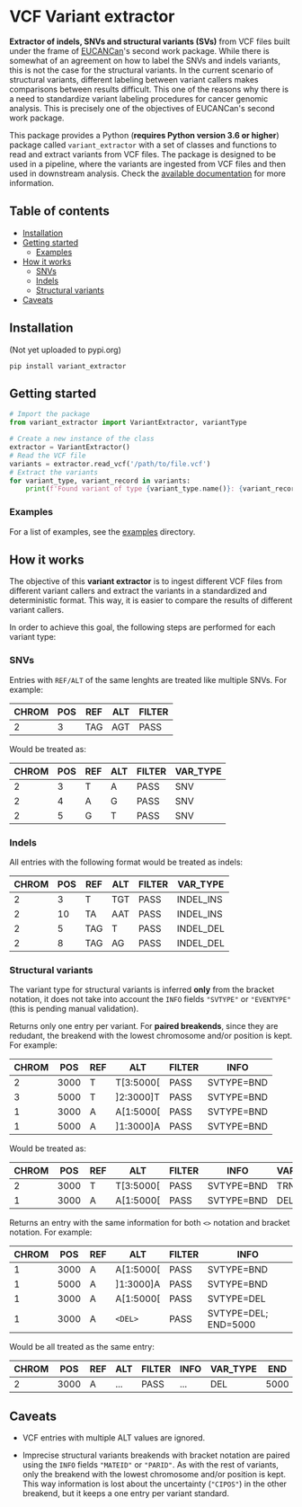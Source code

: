 # VCF Variant extractor <!-- omit in toc -->
**Extractor of indels, SNVs and structural variants (SVs)** from VCF files built under the frame of [EUCANCan](https://eucancan.com/)'s second work package. While there is somewhat of an agreement on how to label the SNVs and indels variants, this is not the case for the structural variants. In the current scenario of structural variants, different labeling between variant callers makes comparisons between results difficult. This one of the reasons why there is a need to standardize variant labeling procedures for cancer genomic analysis. This is precisely one of the objectives of EUCANCan's second work package.

This package provides a Python (**requires Python version 3.6 or higher**) package called `variant_extractor` with a set of classes and functions to read and extract variants from VCF files. The package is designed to be used in a pipeline, where the variants are ingested from VCF files and then used in downstream analysis. Check the [available documentation](https://rapsssito.github.io/variant-extractor/) for more information.

## Table of contents <!-- omit in toc -->
- [Installation](#installation)
- [Getting started](#getting-started)
  - [Examples](#examples)
- [How it works](#how-it-works)
  - [SNVs](#snvs)
  - [Indels](#indels)
  - [Structural variants](#structural-variants)
- [Caveats](#caveats)

## Installation
(Not yet uploaded to pypi.org)
```
pip install variant_extractor
```

## Getting started
```python
# Import the package
from variant_extractor import VariantExtractor, variantType  

# Create a new instance of the class
extractor = VariantExtractor()
# Read the VCF file
variants = extractor.read_vcf('/path/to/file.vcf')
# Extract the variants
for variant_type, variant_record in variants:
    print(f'Found variant of type {variant_type.name()}: {variant_record.contig}:{variant_record.pos}')
```

### Examples
For a list of examples, see the [examples](./examples/) directory.


## How it works
The objective of this **variant extractor** is to ingest different VCF files from different variant callers and extract the variants in a standardized and deterministic format. This way, it is easier to compare the results of different variant callers.

In order to achieve this goal, the following steps are performed for each variant type:
### SNVs
Entries with `REF/ALT` of the same lenghts are treated like multiple SNVs. For example:

| CHROM | POS | REF | ALT | FILTER |
| ----- | --- | --- | --- | ------ |
| 2     | 3   | TAG | AGT | PASS   |

Would be treated as:

| CHROM | POS | REF | ALT | FILTER | VAR_TYPE |
| ----- | --- | --- | --- | ------ | -------- |
| 2     | 3   | T   | A   | PASS   | SNV      |
| 2     | 4   | A   | G   | PASS   | SNV      |
| 2     | 5   | G   | T   | PASS   | SNV      |

### Indels
All entries with the following format would be treated as indels:

| CHROM | POS | REF | ALT | FILTER | VAR_TYPE  |
| ----- | --- | --- | --- | ------ | --------- |
| 2     | 3   | T   | TGT | PASS   | INDEL_INS |
| 2     | 10  | TA  | AAT | PASS   | INDEL_INS |
| 2     | 5   | TAG | T   | PASS   | INDEL_DEL |
| 2     | 8   | TAG | AG  | PASS   | INDEL_DEL |

### Structural variants
The variant type for structural variants is inferred **only** from the bracket notation, it does not take into account the `INFO` fields `"SVTYPE"` or `"EVENTYPE"` (this is pending manual validation).

Returns only one entry per variant. For **paired breakends**, since they are redudant, the breakend with the lowest chromosome and/or position is kept. For example:

| CHROM | POS  | REF | ALT       | FILTER | INFO       |
| ----- | ---- | --- | --------- | ------ | ---------- |
| 2     | 3000 | T   | T[3:5000[ | PASS   | SVTYPE=BND |
| 3     | 5000 | T   | ]2:3000]T | PASS   | SVTYPE=BND |
| 1     | 3000 | A   | A[1:5000[ | PASS   | SVTYPE=BND |
| 1     | 5000 | A   | ]1:3000]A | PASS   | SVTYPE=BND |

Would be treated as:

| CHROM | POS  | REF | ALT       | FILTER | INFO       | VAR_TYPE |
| ----- | ---- | --- | --------- | ------ | ---------- | -------- |
| 2     | 3000 | T   | T[3:5000[ | PASS   | SVTYPE=BND | TRN      |
| 1     | 3000 | A   | A[1:5000[ | PASS   | SVTYPE=BND | DEL      |

Returns an entry with the same information for both `<>` notation and bracket notation. For example:

| CHROM | POS  | REF | ALT       | FILTER | INFO                 |
| ----- | ---- | --- | --------- | ------ | -------------------- |
| 1     | 3000 | A   | A[1:5000[ | PASS   | SVTYPE=BND           |
| 1     | 5000 | A   | ]1:3000]A | PASS   | SVTYPE=BND           |
| 1     | 3000 | A   | A[1:5000[ | PASS   | SVTYPE=DEL           |
| 1     | 3000 | A   | `<DEL>`   | PASS   | SVTYPE=DEL; END=5000 |

Would be all treated as the same entry:

| CHROM | POS  | REF | ALT | FILTER | INFO | VAR_TYPE | END  |
| ----- | ---- | --- | --- | ------ | ---- | -------- | ---- |
| 2     | 3000 | A   | ... | PASS   | ...  | DEL      | 5000 |


## Caveats

* VCF entries with multiple ALT values are ignored.

* Imprecise structural variants breakends with bracket notation are paired using the `INFO` fields `"MATEID"` or `"PARID"`. As with the rest of variants, only the breakend with the lowest chromosome and/or position is kept. This way information is lost about the uncertainty (`"CIPOS"`) in the other breakend, but it keeps a one entry per variant standard.
